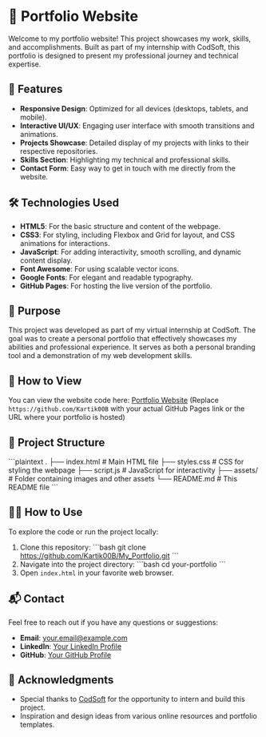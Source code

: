 # 💼 Portfolio Website

Welcome to my portfolio website! This project showcases my work, skills, and accomplishments. Built as part of my internship with CodSoft, this portfolio is designed to present my professional journey and technical expertise.

## 🌟 Features

- **Responsive Design**: Optimized for all devices (desktops, tablets, and mobile).
- **Interactive UI/UX**: Engaging user interface with smooth transitions and animations.
- **Projects Showcase**: Detailed display of my projects with links to their respective repositories.
- **Skills Section**: Highlighting my technical and professional skills.
- **Contact Form**: Easy way to get in touch with me directly from the website.

## 🛠️ Technologies Used

- **HTML5**: For the basic structure and content of the webpage.
- **CSS3**: For styling, including Flexbox and Grid for layout, and CSS animations for interactions.
- **JavaScript**: For adding interactivity, smooth scrolling, and dynamic content display.
- **Font Awesome**: For using scalable vector icons.
- **Google Fonts**: For elegant and readable typography.
- **GitHub Pages**: For hosting the live version of the portfolio.

## 🎯 Purpose

This project was developed as part of my virtual internship at CodSoft. The goal was to create a personal portfolio that effectively showcases my abilities and professional experience. It serves as both a personal branding tool and a demonstration of my web development skills.

## 🚀 How to View

You can view the website code here: [Portfolio Website](#) (Replace `https://github.com/Kartik00B` with your actual GitHub Pages link or the URL where your portfolio is hosted)

## 📁 Project Structure

\`\`\`plaintext
.
├── index.html # Main HTML file
├── styles.css # CSS for styling the webpage
├── script.js # JavaScript for interactivity
├── assets/ # Folder containing images and other assets
└── README.md # This README file
\`\`\`

## 👨‍💻 How to Use

To explore the code or run the project locally:

1. Clone this repository:
   \`\`\`bash
   git clone https://github.com/Kartik00B/My_Portfolio.git
   \`\`\`
2. Navigate into the project directory:
   \`\`\`bash
   cd your-portfolio
   \`\`\`
3. Open `index.html` in your favorite web browser.

## 📬 Contact

Feel free to reach out if you have any questions or suggestions:

- **Email**: [your.email@example.com](mailto:kartikbhapkar09@gmail.com)
- **LinkedIn**: [Your LinkedIn Profile](https://www.linkedin.com/in/kartik-bhapkar-632b72242/)
- **GitHub**: [Your GitHub Profile](https://github.com/Kartik00B)

## 🎉 Acknowledgments

- Special thanks to [CodSoft](https://www.codsoft.in/) for the opportunity to intern and build this project.
- Inspiration and design ideas from various online resources and portfolio templates.
